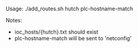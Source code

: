 Usage: ./add_routes.sh hutch plc-hostname-match

Notes:
* ioc_hosts/{hutch}.txt should exist
* plc-hostname-match will be sent to 'netconfig'
